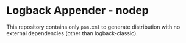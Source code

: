# Logback Appender - nodep

This repository contains only `pom.xml` to generate distribution with no external dependencies (other than logback-classic).
